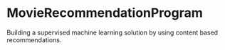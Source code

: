 # MovieRecommendationProgram

Building a supervised machine learning solution by using content based recommendations.
